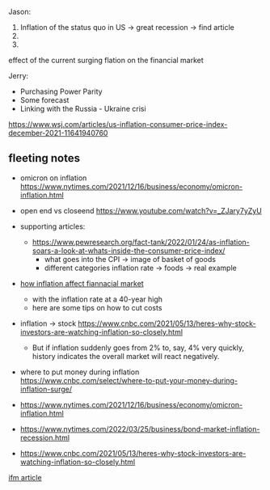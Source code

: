 Jason:

1. Inflation of the status quo in US -> great recession -> find article
2.
3.

effect of the current surging flation on the financial market

Jerry:

- Purchasing Power Parity
- Some forecast
- Linking with the Russia - Ukraine crisi

https://www.wsj.com/articles/us-inflation-consumer-price-index-december-2021-11641940760

## fleeting notes

- omicron on inflation https://www.nytimes.com/2021/12/16/business/economy/omicron-inflation.html
- open end vs closeend https://www.youtube.com/watch?v=_ZJary7yZyU
- supporting articles:
  - https://www.pewresearch.org/fact-tank/2022/01/24/as-inflation-soars-a-look-at-whats-inside-the-consumer-price-index/
    - what goes into the CPI -> image of basket of goods
    - different categories inflation rate -> foods -> real example
- [how inflation affect fiannacial market](https://www.nytimes.com/2022/03/25/business/bond-market-inflation-recession.html)
  - with the inflation rate at a 40-year high
  - here are some tips on how to cut costs
- inflation -> stock https://www.cnbc.com/2021/05/13/heres-why-stock-investors-are-watching-inflation-so-closely.html
  - But if inflation suddenly goes from 2% to, say, 4% very quickly, history indicates the overall market will react negatively.
- where to put money during inflation https://www.cnbc.com/select/where-to-put-your-money-during-inflation-surge/

- https://www.nytimes.com/2021/12/16/business/economy/omicron-inflation.html
- https://www.nytimes.com/2022/03/25/business/bond-market-inflation-recession.html
- https://www.cnbc.com/2021/05/13/heres-why-stock-investors-are-watching-inflation-so-closely.html

[ifm article](ifm-article)
